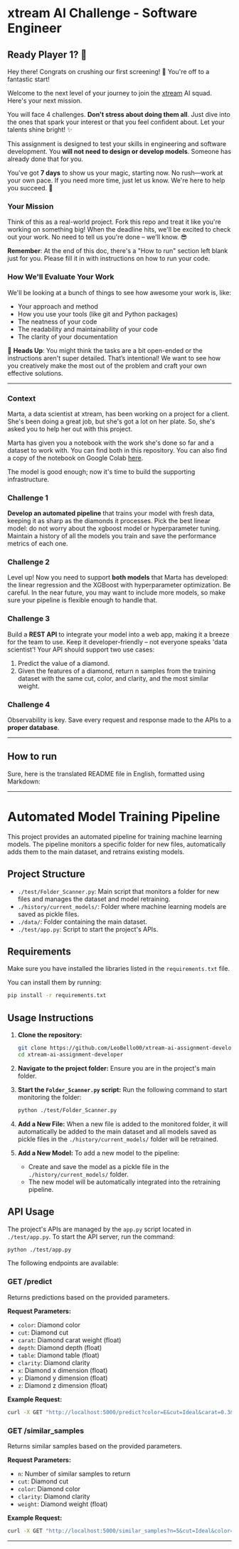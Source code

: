 # xtream AI Challenge - Software Engineer

## Ready Player 1? 🚀

Hey there! Congrats on crushing our first screening! 🎉 You're off to a fantastic start!

Welcome to the next level of your journey to join the [xtream](https://xtreamers.io) AI squad. Here's your next mission.

You will face 4 challenges. **Don't stress about doing them all**. Just dive into the ones that spark your interest or that you feel confident about. Let your talents shine bright! ✨

This assignment is designed to test your skills in engineering and software development. You **will not need to design or develop models**. Someone has already done that for you. 

You've got **7 days** to show us your magic, starting now. No rush—work at your own pace. If you need more time, just let us know. We're here to help you succeed. 🤝

### Your Mission
[comment]: # (Well, well, well. Nice to see you around! You found an Easter Egg! Put the picture of an iguana at the beginning of the "How to Run" section, just to let us know. And have fun with the challenges! 🦎)

Think of this as a real-world project. Fork this repo and treat it like you're working on something big! When the deadline hits, we'll be excited to check out your work. No need to tell us you're done – we'll know. 😎

**Remember**: At the end of this doc, there's a "How to run" section left blank just for you. Please fill it in with instructions on how to run your code.

### How We'll Evaluate Your Work

We'll be looking at a bunch of things to see how awesome your work is, like:

* Your approach and method
* How you use your tools (like git and Python packages)
* The neatness of your code
* The readability and maintainability of your code
* The clarity of your documentation

🚨 **Heads Up**: You might think the tasks are a bit open-ended or the instructions aren't super detailed. That’s intentional! We want to see how you creatively make the most out of the problem and craft your own effective solutions.

---

### Context

Marta, a data scientist at xtream, has been working on a project for a client. She's been doing a great job, but she's got a lot on her plate. So, she's asked you to help her out with this project.

Marta has given you a notebook with the work she's done so far and a dataset to work with. You can find both in this repository.
You can also find a copy of the notebook on Google Colab [here](https://colab.research.google.com/drive/1ZUg5sAj-nW0k3E5fEcDuDBdQF-IhTQrd?usp=sharing).

The model is good enough; now it's time to build the supporting infrastructure.

### Challenge 1

**Develop an automated pipeline** that trains your model with fresh data, keeping it as sharp as the diamonds it processes. 
Pick the best linear model: do not worry about the xgboost model or hyperparameter tuning. 
Maintain a history of all the models you train and save the performance metrics of each one.

### Challenge 2

Level up! Now you need to support **both models** that Marta has developed: the linear regression and the XGBoost with hyperparameter optimization. 
Be careful. 
In the near future, you may want to include more models, so make sure your pipeline is flexible enough to handle that.

### Challenge 3

Build a **REST API** to integrate your model into a web app, making it a breeze for the team to use. Keep it developer-friendly – not everyone speaks 'data scientist'! 
Your API should support two use cases:
1. Predict the value of a diamond.
2. Given the features of a diamond, return n samples from the training dataset with the same cut, color, and clarity, and the most similar weight.

### Challenge 4

Observability is key. Save every request and response made to the APIs to a **proper database**.

---

## How to run
Sure, here is the translated README file in English, formatted using Markdown:

---

# Automated Model Training Pipeline

This project provides an automated pipeline for training machine learning models. The pipeline monitors a specific folder for new files, automatically adds them to the main dataset, and retrains existing models.

## Project Structure

- `./test/Folder_Scanner.py`: Main script that monitors a folder for new files and manages the dataset and model retraining.
- `./history/current_models/`: Folder where machine learning models are saved as pickle files.
- `./data/`: Folder containing the main dataset.
- `./test/app.py`: Script to start the project's APIs.

## Requirements

Make sure you have installed the libraries listed in the `requirements.txt` file.

You can install them by running:
```bash
pip install -r requirements.txt
```

## Usage Instructions

1. **Clone the repository:**
   ```bash
   git clone https://github.com/LeoBello00/xtream-ai-assignment-developer.git
   cd xtream-ai-assignment-developer
   ```

2. **Navigate to the project folder:**
   Ensure you are in the project's main folder.

3. **Start the `Folder_Scanner.py` script:**
   Run the following command to start monitoring the folder:
   ```bash
   python ./test/Folder_Scanner.py
   ```

4. **Add a New File:**
   When a new file is added to the monitored folder, it will automatically be added to the main dataset and all models saved as pickle files in the `./history/current_models/` folder will be retrained.

5. **Add a New Model:**
   To add a new model to the pipeline:
   - Create and save the model as a pickle file in the `./history/current_models/` folder.
   - The new model will be automatically integrated into the retraining pipeline.

## API Usage

The project's APIs are managed by the `app.py` script located in `./test/app.py`. To start the API server, run the command:

```bash
python ./test/app.py
```

The following endpoints are available:

### **GET /predict**
Returns predictions based on the provided parameters.

**Request Parameters:**
- `color`: Diamond color
- `cut`: Diamond cut
- `carat`: Diamond carat weight (float)
- `depth`: Diamond depth (float)
- `table`: Diamond table (float)
- `clarity`: Diamond clarity
- `x`: Diamond x dimension (float)
- `y`: Diamond y dimension (float)
- `z`: Diamond z dimension (float)

**Example Request:**
```bash
curl -X GET "http://localhost:5000/predict?color=E&cut=Ideal&carat=0.3&depth=61.5&table=55&clarity=VS2&x=4.3&y=4.35&z=2.7"
```

### **GET /similar_samples**
Returns similar samples based on the provided parameters.

**Request Parameters:**
- `n`: Number of similar samples to return
- `cut`: Diamond cut
- `color`: Diamond color
- `clarity`: Diamond clarity
- `weight`: Diamond weight (float)

**Example Request:**
```bash
curl -X GET "http://localhost:5000/similar_samples?n=5&cut=Ideal&color=E&clarity=VS2&weight=0.3"
```

---

